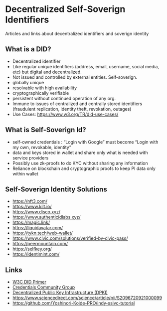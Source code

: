 # Decentralized Self-Soverign Identifiers
Articles and links about decentralized identifiers and soverign identity

## What is a DID?
- Decentralized identifier
- Like regular unique identifiers (address, email, username, social media, etc) but digital and decentralized.
- Not issued and controlled by external entities. Self-soverign.
- globally unique
- resolvable with high availability
- cryptographically verifiable
- persistent without continued operation of any org.
- Immune to issues of centralized and centrally stored identifiers (fraudulent replication, identity theft, revokation, outages)
- Use Cases: https://www.w3.org/TR/did-use-cases/

## What is Self-Soverign Id?
- self-owned credentials : “Login with Google” must become “Login with my own, revokable, identity” 
- data and keys stored in wallet and share only what is needed with service providers
- Possibly use zk-proofs to do KYC without sharing any information
- Reliance on blockchain and cryptographic proofs to keep PI data only within wallet


## Self-Soverign Identity Solutions
- https://nft3.com/
- https://www.kilt.io/
- https://www.disco.xyz/
- https://www.authenticidlabs.xyz/
- https://magic.link/
- https://liquidavatar.com/
- https://tykn.tech/web-wallet/
- https://www.civic.com/solutions/verified-by-civic-pass/
- https://peermountain.com/
- https://selfkey.org/
- https://identimint.com/


## Links
- [W3C DID Primer](https://w3c-ccg.github.io/did-primer/)
- [Credentials Community Group](https://www.w3.org/community/credentials/)
- [Decentralized Public Key Infrastructure (DPKI)](https://github.com/WebOfTrustInfo/rwot1-sf/blob/master/final-documents/dpki.pdf)
- https://www.sciencedirect.com/science/article/pii/S2096720921000099
- https://github.com/Yoshinori-Koide-PRO/indy-ssivc-tutorial
